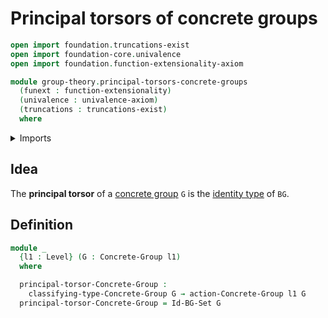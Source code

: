 # Principal torsors of concrete groups

```agda
open import foundation.truncations-exist
open import foundation-core.univalence
open import foundation.function-extensionality-axiom

module group-theory.principal-torsors-concrete-groups
  (funext : function-extensionality)
  (univalence : univalence-axiom)
  (truncations : truncations-exist)
  where
```

<details><summary>Imports</summary>

```agda
open import foundation.universe-levels

open import group-theory.concrete-group-actions funext univalence truncations
open import group-theory.concrete-groups funext univalence truncations
```

</details>

## Idea

The **principal torsor** of a [concrete group](group-theory.concrete-groups.md)
`G` is the [identity type](foundation-core.identity-types.md) of `BG`.

## Definition

```agda
module _
  {l1 : Level} (G : Concrete-Group l1)
  where

  principal-torsor-Concrete-Group :
    classifying-type-Concrete-Group G → action-Concrete-Group l1 G
  principal-torsor-Concrete-Group = Id-BG-Set G
```
